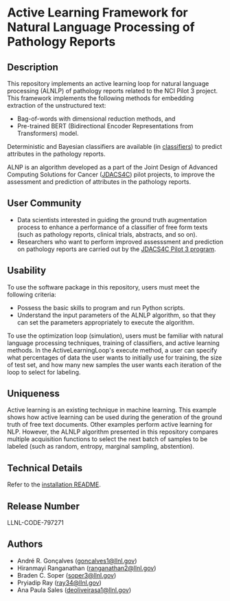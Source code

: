 # Active Learning Framework for Natural Language Processing of Pathology Reports

## Description

This repository implements an active learning loop for natural language processing (ALNLP) of pathology reports related to the NCI Pilot 3 project. This framework implements the following methods for embedding extraction of the unstructured text: 
 * Bag-of-words with dimensional reduction methods, and 
 * Pre-trained BERT (Bidirectional Encoder Representations from Transformers) model. 

Deterministic and Bayesian classifiers are available (in [classifiers](classifiers)) to predict attributes in the pathology reports.

ALNP is an algorithm developed as a part of the Joint Design of Advanced Computing Solutions for Cancer ([JDACS4C](https://datascience.cancer.gov/collaborations/joint-design-advanced-computing)) pilot projects, to improve the assessment and prediction of attributes in the pathology reports.

## User Community

 * Data scientists interested in guiding the ground truth augmentation process to enhance a performance of a classifier of free form texts (such as pathology reports, clinical trials, abstracts, and so on). 
 * Researchers who want to perform improved assesssment and prediction on pathology reports are carried out by the [JDACS4C Pilot 3 program](https://datascience.cancer.gov/collaborations/joint-design-advanced-computing/population-pilot).

## Usability
To use the software package in this repository, users must meet the following criteria:
* Possess the basic skills to program and run Python scripts.
* Understand the input parameters of the ALNLP algorithm, so that they can set the parameters appropriately to execute the algorithm.

To use the optimization loop (simulation), users must be familiar with natural language processing techniques, training of classifiers, and active learning methods. In the ActiveLearningLoop's execute method, a user can specify what percentages of data the user wants to initially use for training, the size of test set, and how many new samples the user wants each iteration of the loop to select for labeling.

## Uniqueness
Active learning is an existing technique in machine learning. This example shows how active learning can be used during the generation of the ground truth of free text documents. Other examples perform active learning for NLP. However, the ALNLP algorithm presented in this repository compares multiple acquisition functions to select the next batch of samples to be labeled (such as random, entropy, marginal sampling, abstention). 

## Technical Details

Refer to the [installation README](./README-installation.md).


## Release Number

LLNL-CODE-797271
  
## Authors

- André R. Gonçalves (goncalves1@llnl.gov)
- Hiranmayi Ranganathan (ranganathan2@llnl.gov)
- Braden C. Soper (soper3@llnl.gov)
- Pryiadip Ray (ray34@llnl.gov)
- Ana Paula Sales (deoliveirasa1@llnl.gov)
